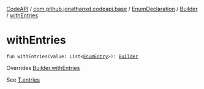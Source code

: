 [CodeAPI](../../../index.md) / [com.github.jonathanxd.codeapi.base](../../index.md) / [EnumDeclaration](../index.md) / [Builder](index.md) / [withEntries](.)

# withEntries

`fun withEntries(value: List<`[`EnumEntry`](../../-enum-entry/index.md)`>): `[`Builder`](index.md)

Overrides [Builder.withEntries](../../-entry-holder/-builder/with-entries.md)

See [T.entries](#)

